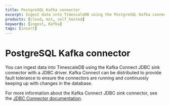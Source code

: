 ```yaml
---
title: PostgreSQL Kafka connector
excerpt: Ingest data into TimescaleDB using the PostgreSQL Kafka connector
products: [cloud, mst, self_hosted]
keywords: [ingest, Kafka]
tags: [insert]
---
```


# PostgreSQL Kafka connector

You can ingest data into TimescaleDB using the Kafka Connect JDBC sink
connector with a JDBC driver. Kafka Connect can be distributed to provide
fault tolerance to ensure the connectors are running and continuosly
keeping up with changes in the database.

For more information about the Kafka Connect JDBC sink connector, see the
[JDBC Connector documentation][postgresql-connector-kafka].

[postgresql-connector-kafka]: https://docs.confluent.io/5.4.1/connect/kafka-connect-jdbc/index.html
